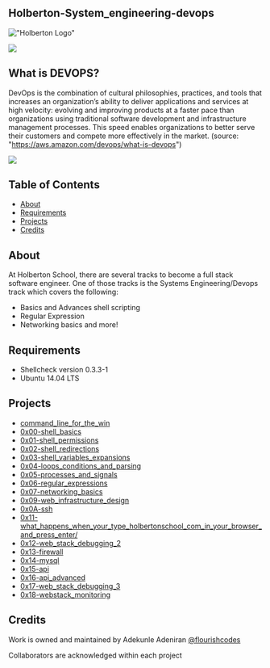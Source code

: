 ## Holberton-System_engineering-devops

!["Holberton Logo"](https://www.holbertonschool.com/assets/holberton-logo-1cc451260ca3cd297def53f2250a9794810667c7ca7b5fa5879a569a457bf16f.png)


![](https://cdn2.hubspot.net/hubfs/2151760/img-information-technology-1.png)

## What is DEVOPS?

DevOps is the combination of cultural philosophies, practices, and tools that increases an organization’s ability to deliver applications and services at high velocity: evolving and improving products at a faster pace than organizations using traditional software development and infrastructure management processes. This speed enables organizations to better serve their customers and compete more effectively in the market.
(source: "https://aws.amazon.com/devops/what-is-devops")

![](https://d1.awsstatic.com/product-marketing/DevOps/DevOps_feedback-diagram.ff668bfc299abada00b2dcbdc9ce2389bd3dce3f.png)

## Table of Contents

* [About](#about)
* [Requirements](#requirements)
* [Projects](#projects)
* [Credits](#credits)

## About
At Holberton School, there are several tracks to become a full stack software engineer. One of those tracks is the Systems Engineering/Devops track which covers the following:

- Basics and Advances shell scripting
- Regular Expression
- Networking basics
and more!

## Requirements
* Shellcheck version 0.3.3-1
* Ubuntu 14.04 LTS


## Projects
* [command_line_for_the_win](./command_line_for_the_win)
* [0x00-shell_basics](./0x00-shell_basics)
* [0x01-shell_permissions](./0x01-shell_permissions)
* [0x02-shell_redirections](./0x02-shell_redirections)
* [0x03-shell_variables_expansions](./0x03-shell_variables_expansions)
* [0x04-loops_conditions_and_parsing](./0x04-loops_conditions_and_parsing)
* [0x05-processes_and_signals](./0x05-processes_and_signals)
* [0x06-regular_expressions](./0x06-regular_expressions)
* [0x07-networking_basics](./0x07-networking_basics)
* [0x09-web_infrastructure_design](./0x09-web_infrastructure_design)
* [0x0A-ssh](./0x0A-ssh)
* [0x11-what_happens_when_your_type_holbertonschool_com_in_your_browser_and_press_enter/](./0x11-what_happens_when_your_type_holbertonschool_com_in_your_browser_and_press_enter/)
* [0x12-web_stack_debugging_2](./0x12-web_stack_debugging_2)
* [0x13-firewall](./0x13-firewall)
* [0x14-mysql](./0x14-mysql)
* [0x15-api](./0x15-api)
* [0x16-api_advanced](./0x16-api_advanced)
* [0x17-web_stack_debugging_3](./0x17-web_stack_debugging_3)
* [0x18-webstack_monitoring](./0x18-webstack_monitoring)

## Credits
Work is owned and maintained by Adekunle Adeniran [@flourishcodes](https://twitter.com/flourishcodes)

Collaborators are acknowledged within each project
